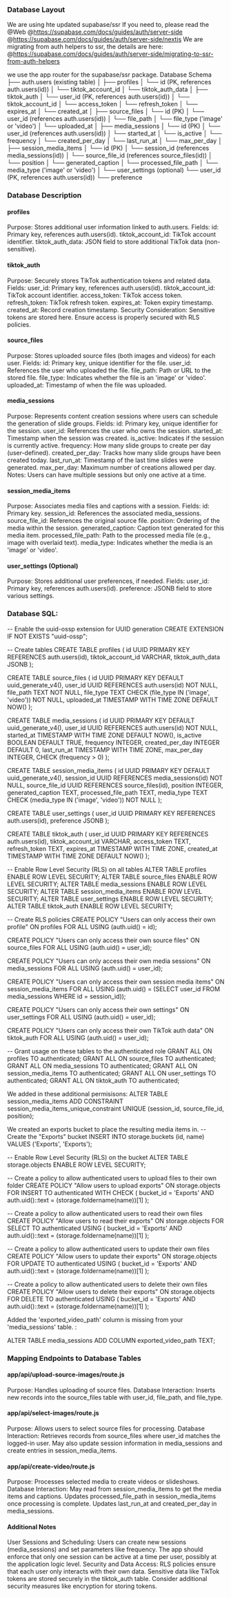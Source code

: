 ### Database Layout
We are using hte updated supabase/ssr If you need to, please read the @Web @https://supabase.com/docs/guides/auth/server-side @https://supabase.com/docs/guides/auth/server-side/nextjs We are migrating from auth helpers to ssr, the details are here: @https://supabase.com/docs/guides/auth/server-side/migrating-to-ssr-from-auth-helpers

we use the app router for the supabase/ssr package.
Database Schema
├── auth.users (existing table)
│
├── profiles
│   └── id (PK, references auth.users(id))
│   └── tiktok_account_id
│   └── tiktok_auth_data
│
├── tiktok_auth
│   └── user_id (PK, references auth.users(id))
│   └── tiktok_account_id
│   └── access_token
│   └── refresh_token
│   └── expires_at
│   └── created_at
│
├── source_files
│   └── id (PK)
│   └── user_id (references auth.users(id))
│   └── file_path
│   └── file_type ('image' or 'video')
│   └── uploaded_at
│
├── media_sessions
│   └── id (PK)
│   └── user_id (references auth.users(id))
│   └── started_at
│   └── is_active
│   └── frequency
│   └── created_per_day
│   └── last_run_at
│   └── max_per_day
│
├── session_media_items
│   └── id (PK)
│   └── session_id (references media_sessions(id))
│   └── source_file_id (references source_files(id))
│   └── position
│   └── generated_caption
│   └── processed_file_path
│   └── media_type ('image' or 'video')
│
└── user_settings (optional)
    └── user_id (PK, references auth.users(id))
    └── preference


### Database Description
#### profiles

Purpose: Stores additional user information linked to auth.users.
Fields:
id: Primary key, references auth.users(id).
tiktok_account_id: TikTok account identifier.
tiktok_auth_data: JSON field to store additional TikTok data (non-sensitive).

#### tiktok_auth
Purpose: Securely stores TikTok authentication tokens and related data.
Fields:
user_id: Primary key, references auth.users(id).
tiktok_account_id: TikTok account identifier.
access_token: TikTok access token.
refresh_token: TikTok refresh token.
expires_at: Token expiry timestamp.
created_at: Record creation timestamp.
Security Consideration: Sensitive tokens are stored here. Ensure access is properly secured with RLS policies.

#### source_files
Purpose: Stores uploaded source files (both images and videos) for each user.
Fields:
id: Primary key, unique identifier for the file.
user_id: References the user who uploaded the file.
file_path: Path or URL to the stored file.
file_type: Indicates whether the file is an 'image' or 'video'.
uploaded_at: Timestamp of when the file was uploaded.

#### media_sessions
Purpose: Represents content creation sessions where users can schedule the generation of slide groups.
Fields:
id: Primary key, unique identifier for the session.
user_id: References the user who owns the session.
started_at: Timestamp when the session was created.
is_active: Indicates if the session is currently active.
frequency: How many slide groups to create per day (user-defined).
created_per_day: Tracks how many slide groups have been created today.
last_run_at: Timestamp of the last time slides were generated.
max_per_day: Maximum number of creations allowed per day.
Notes: Users can have multiple sessions but only one active at a time.

#### session_media_items
Purpose: Associates media files and captions with a session.
Fields:
id: Primary key.
session_id: References the associated media_sessions.
source_file_id: References the original source file.
position: Ordering of the media within the session.
generated_caption: Caption text generated for this media item.
processed_file_path: Path to the processed media file (e.g., image with overlaid text).
media_type: Indicates whether the media is an 'image' or 'video'.

#### user_settings (Optional)
Purpose: Stores additional user preferences, if needed.
Fields:
user_id: Primary key, references auth.users(id).
preference: JSONB field to store various settings.


### Database SQL:

-- Enable the uuid-ossp extension for UUID generation
CREATE EXTENSION IF NOT EXISTS "uuid-ossp";

-- Create tables
CREATE TABLE profiles (
  id UUID PRIMARY KEY REFERENCES auth.users(id),
  tiktok_account_id VARCHAR,
  tiktok_auth_data JSONB
);

CREATE TABLE source_files (
  id UUID PRIMARY KEY DEFAULT uuid_generate_v4(),
  user_id UUID REFERENCES auth.users(id) NOT NULL,
  file_path TEXT NOT NULL,
  file_type TEXT CHECK (file_type IN ('image', 'video')) NOT NULL,
  uploaded_at TIMESTAMP WITH TIME ZONE DEFAULT NOW()
);

CREATE TABLE media_sessions (
  id UUID PRIMARY KEY DEFAULT uuid_generate_v4(),
  user_id UUID REFERENCES auth.users(id) NOT NULL,
  started_at TIMESTAMP WITH TIME ZONE DEFAULT NOW(),
  is_active BOOLEAN DEFAULT TRUE,
  frequency INTEGER,
  created_per_day INTEGER DEFAULT 0,
  last_run_at TIMESTAMP WITH TIME ZONE,
  max_per_day INTEGER,
  CHECK (frequency > 0)
);

CREATE TABLE session_media_items (
  id UUID PRIMARY KEY DEFAULT uuid_generate_v4(),
  session_id UUID REFERENCES media_sessions(id) NOT NULL,
  source_file_id UUID REFERENCES source_files(id),
  position INTEGER,
  generated_caption TEXT,
  processed_file_path TEXT,
  media_type TEXT CHECK (media_type IN ('image', 'video')) NOT NULL
);

CREATE TABLE user_settings (
  user_id UUID PRIMARY KEY REFERENCES auth.users(id),
  preference JSONB
);

CREATE TABLE tiktok_auth (
  user_id UUID PRIMARY KEY REFERENCES auth.users(id),
  tiktok_account_id VARCHAR,
  access_token TEXT,
  refresh_token TEXT,
  expires_at TIMESTAMP WITH TIME ZONE,
  created_at TIMESTAMP WITH TIME ZONE DEFAULT NOW()
);

-- Enable Row Level Security (RLS) on all tables
ALTER TABLE profiles ENABLE ROW LEVEL SECURITY;
ALTER TABLE source_files ENABLE ROW LEVEL SECURITY;
ALTER TABLE media_sessions ENABLE ROW LEVEL SECURITY;
ALTER TABLE session_media_items ENABLE ROW LEVEL SECURITY;
ALTER TABLE user_settings ENABLE ROW LEVEL SECURITY;
ALTER TABLE tiktok_auth ENABLE ROW LEVEL SECURITY;

-- Create RLS policies
CREATE POLICY "Users can only access their own profile"
ON profiles FOR ALL USING (auth.uid() = id);

CREATE POLICY "Users can only access their own source files"
ON source_files FOR ALL USING (auth.uid() = user_id);

CREATE POLICY "Users can only access their own media sessions"
ON media_sessions FOR ALL USING (auth.uid() = user_id);

CREATE POLICY "Users can only access their own session media items"
ON session_media_items FOR ALL USING (auth.uid() = (SELECT user_id FROM media_sessions WHERE id = session_id));

CREATE POLICY "Users can only access their own settings"
ON user_settings FOR ALL USING (auth.uid() = user_id);

CREATE POLICY "Users can only access their own TikTok auth data"
ON tiktok_auth FOR ALL USING (auth.uid() = user_id);

-- Grant usage on these tables to the authenticated role
GRANT ALL ON profiles TO authenticated;
GRANT ALL ON source_files TO authenticated;
GRANT ALL ON media_sessions TO authenticated;
GRANT ALL ON session_media_items TO authenticated;
GRANT ALL ON user_settings TO authenticated;
GRANT ALL ON tiktok_auth TO authenticated;

We added in these additional permisisons:
ALTER TABLE session_media_items
ADD CONSTRAINT session_media_items_unique_constraint
UNIQUE (session_id, source_file_id, position);

We created an exports bucket to place the resulting media items in.
-- Create the "Exports" bucket
INSERT INTO storage.buckets (id, name)
VALUES ('Exports', 'Exports');

-- Enable Row Level Security (RLS) on the bucket
ALTER TABLE storage.objects ENABLE ROW LEVEL SECURITY;

-- Create a policy to allow authenticated users to upload files to their own folder
CREATE POLICY "Allow users to upload exports"
ON storage.objects FOR INSERT TO authenticated
WITH CHECK (
  bucket_id = 'Exports' AND
  auth.uid()::text = (storage.foldername(name))[1]
);

-- Create a policy to allow authenticated users to read their own files
CREATE POLICY "Allow users to read their exports"
ON storage.objects FOR SELECT TO authenticated
USING (
  bucket_id = 'Exports' AND
  auth.uid()::text = (storage.foldername(name))[1]
);

-- Create a policy to allow authenticated users to update their own files
CREATE POLICY "Allow users to update their exports"
ON storage.objects FOR UPDATE TO authenticated
USING (
  bucket_id = 'Exports' AND
  auth.uid()::text = (storage.foldername(name))[1]
);

-- Create a policy to allow authenticated users to delete their own files
CREATE POLICY "Allow users to delete their exports"
ON storage.objects FOR DELETE TO authenticated
USING (
  bucket_id = 'Exports' AND
  auth.uid()::text = (storage.foldername(name))[1]
);


Added the 'exported_video_path' column is missing from your 'media_sessions' table. :

   ALTER TABLE media_sessions ADD COLUMN exported_video_path TEXT;
### Mapping Endpoints to Database Tables

#### app/api/upload-source-images/route.js
Purpose: Handles uploading of source files.
Database Interaction:
Inserts new records into the source_files table with user_id, file_path, and file_type.

#### app/api/select-images/route.js
Purpose: Allows users to select source files for processing.
Database Interaction:
Retrieves records from source_files where user_id matches the logged-in user.
May also update session information in media_sessions and create entries in session_media_items.

#### app/api/create-video/route.js
Purpose: Processes selected media to create videos or slideshows.
Database Interaction:
May read from session_media_items to get the media items and captions.
Updates processed_file_path in session_media_items once processing is complete.
Updates last_run_at and created_per_day in media_sessions.

#### Additional Notes
User Sessions and Scheduling:
Users can create new sessions (media_sessions) and set parameters like frequency.
The app should enforce that only one session can be active at a time per user, possibly at the application logic level.
Security and Data Access:
RLS policies ensure that each user only interacts with their own data.
Sensitive data like TikTok tokens are stored securely in the tiktok_auth table.
Consider additional security measures like encryption for storing tokens.